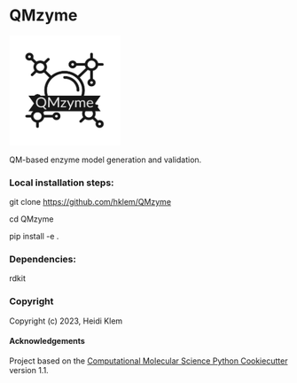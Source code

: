 QMzyme
==============================
[//]: # (Badges)
<!--- [![GitHub Actions Build Status](https://github.com/hklem/QMzyme/workflows/CI/badge.svg)](https://github.com/hklem/QMzyme/actions?query=workflow%3ACI) 
[![codecov](https://codecov.io/gh/hklem/QMzyme/branch/main/graph/badge.svg)](https://codecov.io/gh/hklem/QMzyme/branch/main) --->

<img src="docs/_static/logo.png" alt="alt text" width="200" />

QM-based enzyme model generation and validation.

### Local installation steps:

git clone https://github.com/hklem/QMzyme

cd QMzyme

pip install -e . 

### Dependencies:

rdkit


### Copyright

Copyright (c) 2023, Heidi Klem


#### Acknowledgements
 
Project based on the 
[Computational Molecular Science Python Cookiecutter](https://github.com/molssi/cookiecutter-cms) version 1.1.
